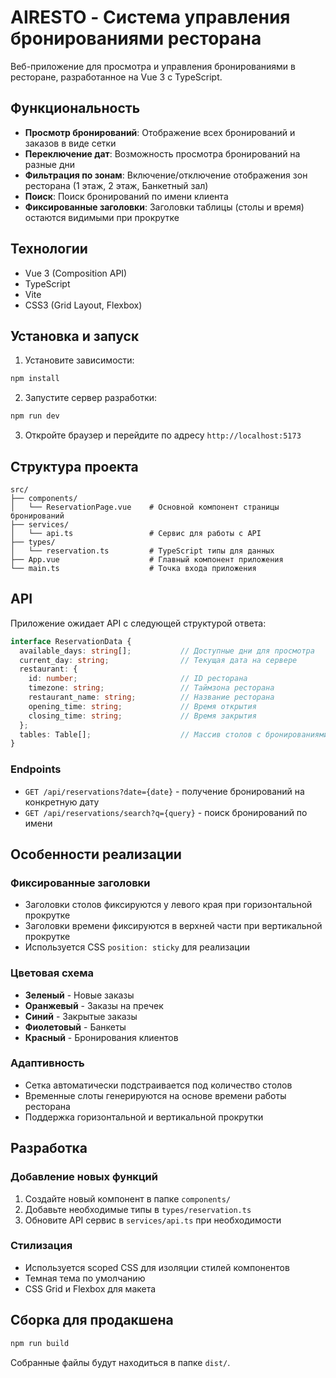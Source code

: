 # AIRESTO - Система управления бронированиями ресторана

Веб-приложение для просмотра и управления бронированиями в ресторане, разработанное на Vue 3 с TypeScript.

## Функциональность

- **Просмотр бронирований**: Отображение всех бронирований и заказов в виде сетки
- **Переключение дат**: Возможность просмотра бронирований на разные дни
- **Фильтрация по зонам**: Включение/отключение отображения зон ресторана (1 этаж, 2 этаж, Банкетный зал)
- **Поиск**: Поиск бронирований по имени клиента
- **Фиксированные заголовки**: Заголовки таблицы (столы и время) остаются видимыми при прокрутке

## Технологии

- Vue 3 (Composition API)
- TypeScript
- Vite
- CSS3 (Grid Layout, Flexbox)

## Установка и запуск

1. Установите зависимости:
```bash
npm install
```

2. Запустите сервер разработки:
```bash
npm run dev
```

3. Откройте браузер и перейдите по адресу `http://localhost:5173`

## Структура проекта

```
src/
├── components/
│   └── ReservationPage.vue    # Основной компонент страницы бронирований
├── services/
│   └── api.ts                 # Сервис для работы с API
├── types/
│   └── reservation.ts         # TypeScript типы для данных
├── App.vue                    # Главный компонент приложения
└── main.ts                    # Точка входа приложения
```

## API

Приложение ожидает API с следующей структурой ответа:

```typescript
interface ReservationData {
  available_days: string[];           // Доступные дни для просмотра
  current_day: string;                // Текущая дата на сервере
  restaurant: {
    id: number;                       // ID ресторана
    timezone: string;                 // Таймзона ресторана
    restaurant_name: string;          // Название ресторана
    opening_time: string;             // Время открытия
    closing_time: string;             // Время закрытия
  };
  tables: Table[];                    // Массив столов с бронированиями
}
```

### Endpoints

- `GET /api/reservations?date={date}` - получение бронирований на конкретную дату
- `GET /api/reservations/search?q={query}` - поиск бронирований по имени

## Особенности реализации

### Фиксированные заголовки
- Заголовки столов фиксируются у левого края при горизонтальной прокрутке
- Заголовки времени фиксируются в верхней части при вертикальной прокрутке
- Используется CSS `position: sticky` для реализации

### Цветовая схема
- **Зеленый** - Новые заказы
- **Оранжевый** - Заказы на пречек
- **Синий** - Закрытые заказы
- **Фиолетовый** - Банкеты
- **Красный** - Бронирования клиентов

### Адаптивность
- Сетка автоматически подстраивается под количество столов
- Временные слоты генерируются на основе времени работы ресторана
- Поддержка горизонтальной и вертикальной прокрутки

## Разработка

### Добавление новых функций
1. Создайте новый компонент в папке `components/`
2. Добавьте необходимые типы в `types/reservation.ts`
3. Обновите API сервис в `services/api.ts` при необходимости

### Стилизация
- Используется scoped CSS для изоляции стилей компонентов
- Темная тема по умолчанию
- CSS Grid и Flexbox для макета

## Сборка для продакшена

```bash
npm run build
```

Собранные файлы будут находиться в папке `dist/`.

